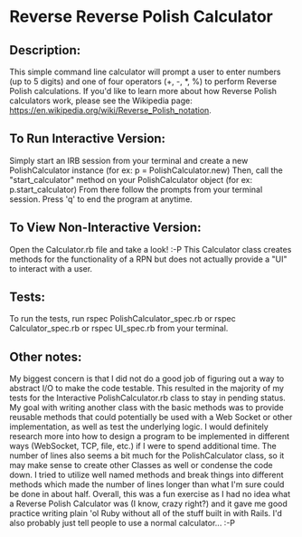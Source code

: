 # Reverse Reverse Polish Calculator
## Description: 
This simple command line calculator will prompt a user to enter numbers (up to 5 digits) and one of four operators (+, -, *, %) to perform Reverse Polish calculations.  If you'd like to learn more about how Reverse Polish calculators work, please see the Wikipedia page: https://en.wikipedia.org/wiki/Reverse_Polish_notation. 

## To Run Interactive Version: 
Simply start an IRB session from your terminal and create a new PolishCalculator instance (for ex: p = PolishCalculator.new)
Then, call the "start_calculator" method on your PolishCalculator object (for ex: p.start_calculator)
From there follow the prompts from your terminal session.  Press 'q' to end the program at anytime.

## To View Non-Interactive Version: 
Open the Calculator.rb file and take a look!  :-P  This Calculator class creates methods for the functionality of a RPN but does not actually provide a "UI" to interact with a user.

## Tests:
To run the tests, run rspec PolishCalculator_spec.rb or rspec Calculator_spec.rb or rspec UI_spec.rb from your terminal.  

## Other notes: 
My biggest concern is that I did not do a good job of figuring out a way to abstract I/O to make the code testable.  This resulted in the majority of my tests for the Interactive PolishCalculator.rb class to stay in pending status.  My goal with writing another class with the basic methods was to provide reusable methods that could potentially be used with a Web Socket or other implementation, as well as test the underlying logic.  I would definitely research more into how to design a program to be implemented in different ways (WebSocket, TCP, file, etc.) if I were to spend additional time.  The number of lines also seems a bit much for the PolishCalculator class, so it may make sense to create other Classes as well or condense the code down.  I tried to utilize well named methods and break things into different methods which made the number of lines longer than what I'm sure could be done in about half.  Overall, this was a fun exercise as I had no idea what a Reverse Polish Calculator was (I know, crazy right?) and it gave me good practice writing plain 'ol Ruby without all of the stuff built in with Rails.  I'd also probably just tell people to use a normal calculator...  :-P 
